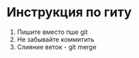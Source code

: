 # Инструкция по гиту #

1. Пишите вместо пше git
2. Не забывайте коммитить
3. Слияние веток - git merge